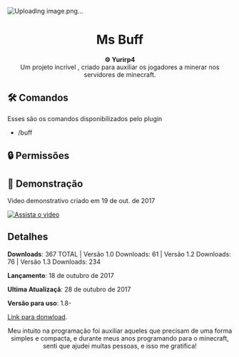 ![Uploading image.png…]()
<h1 align="center">Ms Buff</h1>

<div align="center">
  <strong>⚙️ Yurirp4</strong>
</div>
<div align="center">
  Um projeto incrível , criado para auxiliar os jogadores a minerar nos servidores de minecraft.
</div>

## 🛠️ Comandos

Esses são os comandos disponibilizados pelo plugin

- /buff

## 🔒 Permissões

## 🚀 Demonstração
Video demonstrativo criado em 19 de out. de 2017

[![Assista o video](https://i3.ytimg.com/vi/DAxtoM6ba08/hqdefault.jpg)](https://youtu.be/DAxtoM6ba08)




## Detalhes
**Downloads**: 367 TOTAL | Versão 1.0 Downloads: 61 | Versão 1.2 Downloads: 76 | Versão 1.3 Downloads: 234

**Lançamento**:  18 de outubro de 2017

**Ultima Atualizaçã**: 28 de outubro de 2017

**Versão para uso**: 1.8-

<a href="https://www.spigotmc.org/resources/msbuff-um-plugin-para-ajudar-na-hora-de-minerar.48550/">Link para donwload</a>.



<div align="center">
  Meu intuito na programação foi auxiliar aqueles que precisam de uma forma simples e compacta, e durante meus anos programando para o minecraft, senti que ajudei muitas pessoas, e isso me gratifica!
</div>
